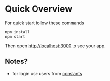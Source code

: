 # Quick Overview

For quick start follow these commands

```sh
npm install
npm start
```

Then open [http://localhost:3000](http://localhost:3000/) to see your app.<br>

## Notes?

- for login use users from [constants](./src/constants.ts)
